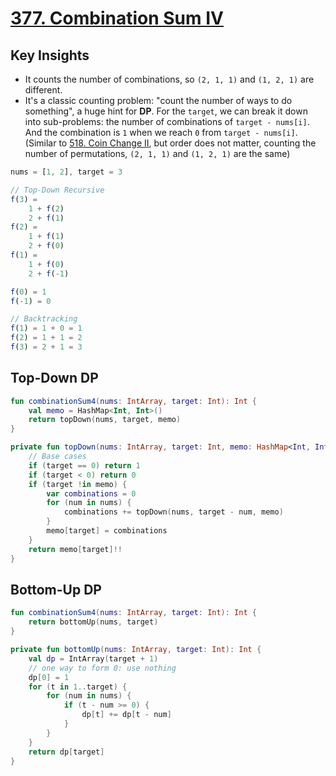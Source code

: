 # [377. Combination Sum IV](https://leetcode.com/problems/combination-sum-iv/description/)

## Key Insights
* It counts the number of combinations, so `(2, 1, 1)` and `(1, 2, 1)` are different.
* It's a classic counting problem: "count the number of ways to do something", a huge hint for **DP**. For the `target`, we can break it down into sub-problems: the number of combinations of `target - nums[i]`. And the combination is `1` when we reach `0` from `target - nums[i]`. (Similar to [518. Coin Change II](../leetcode/518.coin-change-ii.md), but order does not matter, counting the number of permutations, `(2, 1, 1)` and `(1, 2, 1)` are the same)

```js
nums = [1, 2], target = 3

// Top-Down Recursive
f(3) =
    1 + f(2)
    2 + f(1)
f(2) =
    1 + f(1)
    2 + f(0)
f(1) =
    1 + f(0)
    2 + f(-1)

f(0) = 1
f(-1) = 0

// Backtracking
f(1) = 1 + 0 = 1
f(2) = 1 + 1 = 2
f(3) = 2 + 1 = 3
```

## Top-Down DP
```kotlin
fun combinationSum4(nums: IntArray, target: Int): Int {
    val memo = HashMap<Int, Int>()
    return topDown(nums, target, memo)
}

private fun topDown(nums: IntArray, target: Int, memo: HashMap<Int, Int>): Int {
    // Base cases
    if (target == 0) return 1
    if (target < 0) return 0
    if (target !in memo) {
        var combinations = 0
        for (num in nums) {
            combinations += topDown(nums, target - num, memo)
        }
        memo[target] = combinations
    }
    return memo[target]!!
}
```

## Bottom-Up DP
```kotlin
fun combinationSum4(nums: IntArray, target: Int): Int {
    return bottomUp(nums, target)
}

private fun bottomUp(nums: IntArray, target: Int): Int {
    val dp = IntArray(target + 1)
    // one way to form 0: use nothing
    dp[0] = 1
    for (t in 1..target) {
        for (num in nums) {
            if (t - num >= 0) {
                dp[t] += dp[t - num]
            }
        }
    }
    return dp[target]
}
```